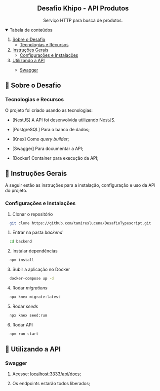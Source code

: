 <!-- PROJECT LOGO -->
<br />
<p align="center">
  <h2 align="center">Desafio Khipo - API Produtos</h2>

  <p align="center">
    Serviço HTTP para busca de produtos.
    <br />
  </p>
</p>

<!-- TABLE OF CONTENTS -->
<details open="open">
  <summary>Tabela de conteúdos</summary>
  <ol>
    <li>
      <a href="#sobre-o-desafio">Sobre o Desafio</a>
      <ul>
        <li><a href="#tecnologias-e-recursos">Tecnologias e Recursos</a></li>
      </ul>
    </li>
    <li>
      <a href="#instrucoes-gerais">Instruções Gerais</a>
      <ul>
        <li><a href="#configuracoes-e-instalacoes">Configurações e Instalações</a></li>
      </ul>
    </li>
    <li>
      <a href="#utilizando-a-api">Utilizando a API</a></li>
      <ul>
        <li><a href="#swagger">Swagger</a></li>
      </ul>
    </li>
  </ol>
</details>

<!-- ABOUT THE PROJECT -->

## :notebook_with_decorative_cover: Sobre o Desafio

### Tecnologias e Recursos

O projeto foi criado usando as tecnologias:

- [NestJS]
  A API foi desenvolvida utilizando NestJS.

- [PostgreSQL]
  Para o banco de dados;

- [Knex]
  Como <i>query builder</i>;

- [Swagger]
  Para documentar a API;

- [Docker]
  Container para execução da API;

<!-- GETTING STARTED -->

## :book: Instruções Gerais

A seguir estão as instruções para a instalação, configuração e uso da API do projeto.

### Configurações e Instalações

1. Clonar o repositório

```sh
  git clone https://github.com/tamireslucena/DesafioTypescript.git
```

1. Entrar na pasta <i>backend</i>

```sh
  cd backend
```

2. Instalar dependências

```sh
  npm install
```

3. Subir a aplicação no Docker

```sh
  docker-compose up -d
```

4. Rodar <i>migrations</i>

```sh
  npx knex migrate:latest
```

5. Rodar <i>seeds</i>

```sh
  npx knex seed:run
```

6. Rodar API

```sh
  npm run start
```

<!-- USAGE EXAMPLES -->

## :electric_plug: Utilizando a API

### Swagger

1. Acesse: <a href="localhost:3333/api/docs">localhost:3333/api/docs</a>;

2. Os endpoints estarão todos liberados;
